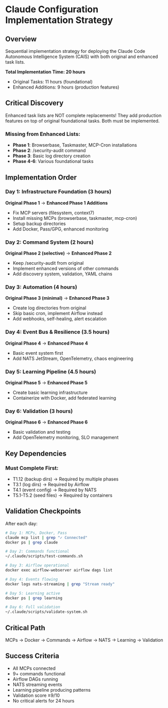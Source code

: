 # Claude Configuration Implementation Strategy

## Overview
Sequential implementation strategy for deploying the Claude Code Autonomous Intelligence System (CAIS) with both original and enhanced task lists.

**Total Implementation Time: 20 hours**
- Original Tasks: 11 hours (foundational)
- Enhanced Additions: 9 hours (production features)

## Critical Discovery
Enhanced task lists are NOT complete replacements! They add production features on top of original foundational tasks. Both must be implemented.

### Missing from Enhanced Lists:
- **Phase 1**: Browserbase, Taskmaster, MCP-Cron installations
- **Phase 2**: /security-audit command
- **Phase 3**: Basic log directory creation
- **Phase 4-6**: Various foundational tasks

## Implementation Order

### Day 1: Infrastructure Foundation (3 hours)
**Original Phase 1** → **Enhanced Phase 1 Additions**
- Fix MCP servers (filesystem, context7)
- Install missing MCPs (browserbase, taskmaster, mcp-cron)
- Setup backup directories
- Add Docker, Pass/GPG, enhanced monitoring

### Day 2: Command System (2 hours)
**Original Phase 2 (selective)** → **Enhanced Phase 2**
- Keep /security-audit from original
- Implement enhanced versions of other commands
- Add discovery system, validation, YAML chains

### Day 3: Automation (4 hours)
**Original Phase 3 (minimal)** → **Enhanced Phase 3**
- Create log directories from original
- Skip basic cron, implement Airflow instead
- Add webhooks, self-healing, alert escalation

### Day 4: Event Bus & Resilience (3.5 hours)
**Original Phase 4** → **Enhanced Phase 4**
- Basic event system first
- Add NATS JetStream, OpenTelemetry, chaos engineering

### Day 5: Learning Pipeline (4.5 hours)
**Original Phase 5** → **Enhanced Phase 5**
- Create basic learning infrastructure
- Containerize with Docker, add federated learning

### Day 6: Validation (3 hours)
**Original Phase 6** → **Enhanced Phase 6**
- Basic validation and testing
- Add OpenTelemetry monitoring, SLO management

## Key Dependencies

### Must Complete First:
- T1.12 (backup dirs) → Required by multiple phases
- T3.1 (log dirs) → Required by Airflow
- T4.1 (event config) → Required by NATS
- T5.1-T5.2 (seed files) → Required by containers

## Validation Checkpoints

After each day:
```bash
# Day 1: MCPs, Docker, Pass
claude mcp list | grep "✓ Connected"
docker ps | grep claude

# Day 2: Commands functional
~/.claude/scripts/test-commands.sh

# Day 3: Airflow operational
docker exec airflow-webserver airflow dags list

# Day 4: Events flowing
docker logs nats-streaming | grep "Stream ready"

# Day 5: Learning active
docker ps | grep learning

# Day 6: Full validation
~/.claude/scripts/validate-system.sh
```

## Critical Path
MCPs → Docker → Commands → Airflow → NATS → Learning → Validation

## Success Criteria
- All MCPs connected
- 9+ commands functional
- Airflow DAGs running
- NATS streaming events
- Learning pipeline producing patterns
- Validation score ≥9/10
- No critical alerts for 24 hours